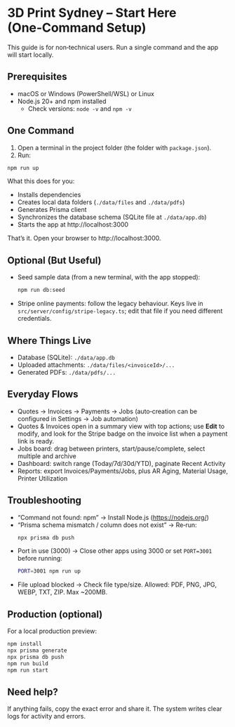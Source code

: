 # 3D Print Sydney – Start Here (One‑Command Setup)

This guide is for non‑technical users. Run a single command and the app will start locally.

## Prerequisites

- macOS or Windows (PowerShell/WSL) or Linux
- Node.js 20+ and npm installed
  - Check versions: `node -v` and `npm -v`

## One Command

1) Open a terminal in the project folder (the folder with `package.json`).
2) Run:

```bash
npm run up
```

What this does for you:
- Installs dependencies
- Creates local data folders (`./data/files` and `./data/pdfs`)
- Generates Prisma client
- Synchronizes the database schema (SQLite file at `./data/app.db`)
- Starts the app at http://localhost:3000

That’s it. Open your browser to http://localhost:3000.

## Optional (But Useful)

- Seed sample data (from a new terminal, with the app stopped):
  ```bash
  npm run db:seed
  ```

- Stripe online payments: follow the legacy behaviour. Keys live in `src/server/config/stripe-legacy.ts`; edit that file if you need different credentials.

## Where Things Live

- Database (SQLite): `./data/app.db`
- Uploaded attachments: `./data/files/<invoiceId>/...`
- Generated PDFs: `./data/pdfs/...`

## Everyday Flows

- Quotes → Invoices → Payments → Jobs (auto‑creation can be configured in Settings → Job automation)
- Quotes & Invoices open in a summary view with top actions; use **Edit** to modify, and look for the Stripe badge on the invoice list when a payment link is ready.
- Jobs board: drag between printers, start/pause/complete, select multiple and archive
- Dashboard: switch range (Today/7d/30d/YTD), paginate Recent Activity
- Reports: export Invoices/Payments/Jobs, plus AR Aging, Material Usage, Printer Utilization

## Troubleshooting

- “Command not found: npm” → Install Node.js (https://nodejs.org/)
- “Prisma schema mismatch / column does not exist” → Re‑run:
  ```bash
  npx prisma db push
  ```
- Port in use (3000) → Close other apps using 3000 or set `PORT=3001` before running:
  ```bash
  PORT=3001 npm run up
  ```
- File upload blocked → Check file type/size. Allowed: PDF, PNG, JPG, WEBP, TXT, ZIP. Max ~200MB.

## Production (optional)

For a local production preview:
```bash
npm install
npx prisma generate
npx prisma db push
npm run build
npm run start
```

## Need help?

If anything fails, copy the exact error and share it. The system writes clear logs for activity and errors.
